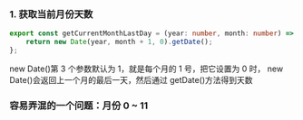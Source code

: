 ### 1. 获取当前月份天数

```ts
export const getCurrentMonthLastDay = (year: number, month: number) => {
    return new Date(year, month + 1, 0).getDate();
};
```

new Date()第 3 个参数默认为 1，就是每个月的 1 号，把它设置为 0 时， new Date()会返回上一个月的最后一天，然后通过 getDate()方法得到天数

### 容易弄混的一个问题：月份 0 ~ 11
